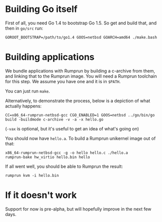 Building Go itself
==================

First of all, you need Go 1.4 to bootstrap Go 1.5.  So get and build that,
and then in `go/src` run:

```
GOROOT_BOOTSTRAP=/path/to/go1.4 GOOS=netbsd GOARCH=amd64 ./make.bash
```

Building applications
=====================

We bundle applications with Rumprun by building a c-archive from them,
and linking that to the Rumprun image.  You will need a Rumprun toolchain
for this step.  We assume you have one and it is in `$PATH`.

You can just run `make`.

Alternatively, to demonstrate the process, below is a depiction of what
actually happens:

```
CC=x86_64-rumprun-netbsd-gcc CGO_ENABLED=1 GOOS=netbsd ../go/bin/go build -buildmode c-archive -v -a -x hello.go
```

(`-vax` is optional, but it's useful to get an idea of what's going on)

You should now have `hello.a`.  To build a Rumprun unikernel image out
of that:

```
x86_64-rumprun-netbsd-gcc -g -o hello hello.c ./hello.a
rumprun-bake hw_virtio hello.bin hello
```

If all went well, you should be able to Rumprun the result:

```
rumprun kvm -i hello.bin
```

If it doesn't work
==================

Support for now is pre-alpha, but will hopefully improve in the next few days.
